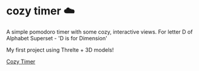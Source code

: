 # cozy timer ☁️

A simple pomodoro timer with some cozy, interactive views. For letter D of Alphabet Superset - 'D is for Dimension'

My first project using Threlte + 3D models! 

[Cozy Timer](https://cozy-timer.vercel.app)

